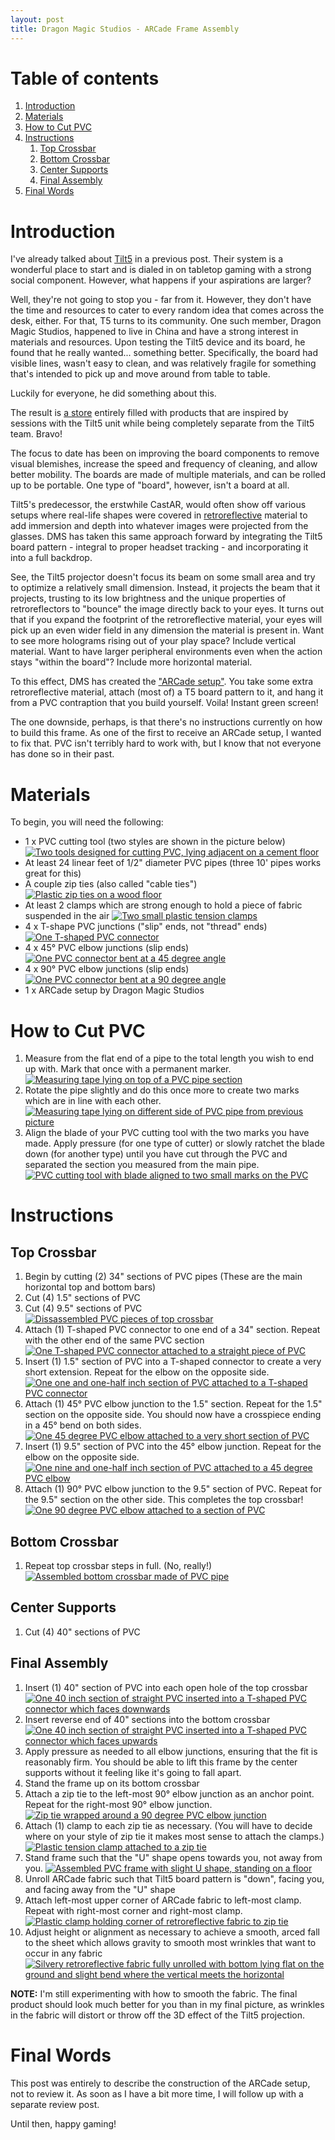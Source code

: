 ```yaml
---
layout: post
title: Dragon Magic Studios - ARCade Frame Assembly
---
```


# Table of contents
1. [Introduction](#introduction)
2. [Materials](#materials)
3. [How to Cut PVC](#how-to-cut-pvc)
4. [Instructions](#instructions)
    1. [Top Crossbar](#top-crossbar)
    2. [Bottom Crossbar](#bottom-crossbar)
    3. [Center Supports](#center-supports)
    4. [Final Assembly](#final-assembly)
5. [Final Words](#final-words)

<a name="introduction"></a>
# Introduction

I've already talked about [Tilt5](https://www.tiltfive.com/) in a previous post. Their system is a wonderful place to start and is dialed in on tabletop gaming with a strong social component. However, what happens if your aspirations are larger?

Well, they're not going to stop you - far from it. However, they don't have the time and resources to cater to every random idea that comes across the desk, either. For that, T5 turns to its community. One such member, Dragon Magic Studios, happened to live in China and have a strong interest in materials and resources. Upon testing the Tilt5 device and its board, he found that he really wanted... something better. Specifically, the board had visible lines, wasn't easy to clean, and was relatively fragile for something that's intended to pick up and move around from table to table.

<more />

Luckily for everyone, he did something about this.

The result is [a store](https://www.dragonmagicstudio.com/index.php/store) entirely filled with products that are inspired by sessions with the Tilt5 unit while being completely separate from the Tilt5 team. Bravo!

The focus to date has been on improving the board components to remove visual blemishes, increase the speed and frequency of cleaning, and allow better mobility. The boards are made of multiple materials, and can be rolled up to be portable. One type of "board", however, isn't a board at all.

Tilt5's predecessor, the erstwhile CastAR, would often show off various setups where real-life shapes were covered in [retroreflective](https://en.wikipedia.org/wiki/Retroreflector) material to add immersion and depth into whatever images were projected from the glasses. DMS has taken this same approach forward by integrating the Tilt5 board pattern - integral to proper headset tracking - and incorporating it into a full backdrop.

See, the Tilt5 projector doesn't focus its beam on some small area and try to optimize a relatively small dimension. Instead, it projects the beam that it projects, trusting to its low brightness and the unique properties of retroreflectors to "bounce" the image directly back to your eyes. It turns out that if you expand the footprint of the retroreflective material, your eyes will pick up an even wider field in any dimension the material is present in. Want to see more holograms rising out of your play space? Include vertical material. Want to have larger peripheral environments even when the action stays "within the board"? Include more horizontal material.

To this effect, DMS has created the ["ARCade setup"](https://www.dragonmagicstudio.com/index.php/store/product/arcade-setup-sheet-le-version). You take some extra retroreflective material, attach (most of) a T5 board pattern to it, and hang it from a PVC contraption that you build yourself. Voila! Instant green screen!

The one downside, perhaps, is that there's no instructions currently on how to build this frame. As one of the first to receive an ARCade setup, I wanted to fix that. PVC isn't terribly hard to work with, but I know that not everyone has done so in their past.

<a name="materials"></a>
# Materials

To begin, you will need the following:
- 1 x PVC cutting tool (two styles are shown in the picture below)
[![Two tools designed for cutting PVC, lying adjacent on a cement floor](/public/img/2022-12-14/cut-pvc-cutter-tools.png#thumbnail "Two examples of PVC cutting tools")](/public/img/2022-12-14/cut-pvc-cutter-tools.png)
- At least 24 linear feet of 1/2" diameter PVC pipes (three 10' pipes works great for this)
- A couple zip ties (also called "cable ties")
[![Plastic zip ties on a wood floor](/public/img/2022-12-14/material-zip-ties.png#thumbnail "Plastic zip ties on a wood floor")](/public/img/2022-12-14/materal-zip-ties.png)
- At least 2 clamps which are strong enough to hold a piece of fabric suspended in the air
[![Two small plastic tension clamps](/public/img/2022-12-14/material-clamps.png#thumbnail "Two small plastic tension clamps")](/public/img/2022-12-14/material-clamps.png)
- 4 x T-shape PVC junctions ("slip" ends, not "thread" ends)
[![One T-shaped PVC connector](/public/img/2022-12-14/material-t-connector.png#thumbnail "One T-shaped PVC connector")](/public/img/2022-12-14/material-t-connector.png)
- 4 x 45° PVC elbow junctions (slip ends)
[![One PVC connector bent at a 45 degree angle](/public/img/2022-12-14/material-45-degree.png#thumbnail "One PVC connector bent at a 45 degree angle")](/public/img/2022-12-14/material-45-degree.png)
- 4 x 90° PVC elbow junctions (slip ends)
[![One PVC connector bent at a 90 degree angle](/public/img/2022-12-14/material-90-degree.png#thumbnail "One PVC connector bent at a 90 degree angle")](/public/img/2022-12-14/material-90-degree.png)
- 1 x ARCade setup by Dragon Magic Studios

<a name="how-to-cut-pvc"></a>
# How to Cut PVC
1. Measure from the flat end of a pipe to the total length you wish to end up with. Mark that once with a permanent marker.
[![Measuring tape lying on top of a PVC pipe section](/public/img/2022-12-14/cut-pvc-first-mark.png#thumbnail "Measuring tape lying on top of a PVC pipe section")](/public/img/2022-12-14/cut-pvc-first-mark.png)
2. Rotate the pipe slightly and do this once more to create two marks which are in line with each other.
[![Measuring tape lying on different side of PVC pipe from previous picture](/public/img/2022-12-14/cut-pvc-second-mark.png#thumbnail "Measuring tape lying on different side of PVC pipe from previous picture")](/public/img/2022-12-14/cut-pvc-second-mark.png)
3. Align the blade of your PVC cutting tool with the two marks you have made. Apply pressure (for one type of cutter) or slowly ratchet the blade down (for another type) until you have cut through the PVC and separated the section you measured from the main pipe.
[![PVC cutting tool with blade aligned to two small marks on the PVC](/public/img/2022-12-14/cut-pvc-use-cutters.png#thumbnail "PVC cutting tool with blade aligned to two small marks on the PVC")](/public/img/2022-12-14/cut-pvc-use-cutters.png)

<a name="instructions"></a>
# Instructions

<a name="top-crossbar"></a>
## Top Crossbar

1. Begin by cutting (2) 34" sections of PVC pipes (These are the main horizontal top and bottom bars)
2. Cut (4) 1.5" sections of PVC
3. Cut (4) 9.5" sections of PVC
[![Dissassembled PVC pieces of top crossbar](/public/img/2022-12-14/top-crossbar-all-pieces.png#thumbnail "Dissassembled PVC pieces of top crossbar")](/public/img/2022-12-14/top-crossbar-all-pieces.png)
4. Attach (1) T-shaped PVC connector to one end of a 34" section. Repeat with the other end of the same PVC section
[![One T-shaped PVC connector attached to a straight piece of PVC](/public/img/2022-12-14/top-crossbar-t-connector.png#thumbnail "One T-shaped PVC connector attached to a straight piece of PVC")](/public/img/2022-12-14/top-crossbar-t-connector.png)
5. Insert (1) 1.5" section of PVC into a T-shaped connector to create a very short extension. Repeat for the elbow on the opposite side.
[![One one and one-half inch section of PVC attached to a T-shaped PVC connector](/public/img/2022-12-14/top-crossbar-short-section.png#thumbnail "One one and one-half inch section of PVC attached to a T-shaped PVC connector")](/public/img/2022-12-14/top-crossbar-short-section.png)
6. Attach (1) 45° PVC elbow junction to the 1.5" section. Repeat for the 1.5" section on the opposite side. You should now have a crosspiece ending in a 45° bend on both sides.
[![One 45 degree PVC elbow attached to a very short section of PVC](/public/img/2022-12-14/top-crossbar-45-degree.png#thumbnail "One 45 degree PVC elbow attached to a very short section of PVC")](/public/img/2022-12-14/top-crossbar-45-degree.png)
7. Insert (1) 9.5" section of PVC into the 45° elbow junction. Repeat for the elbow on the opposite side.
[![One nine and one-half inch section of PVC attached to a 45 degree PVC elbow](/public/img/2022-12-14/top-crossbar-9-inch-straight.png#thumbnail "One nine and one-half inch section of PVC attached to a 45 degree PVC elbow")](/public/img/2022-12-14/top-crossbar-9-inch-straight.png)
8. Attach (1) 90° PVC elbow junction to the 9.5" section of PVC. Repeat for the 9.5" section on the other side. This completes the top crossbar!
[![One 90 degree PVC elbow attached to a section of PVC](/public/img/2022-12-14/top-crossbar-90-degree.png#thumbnail "One 90 degree PVC elbow attached to a section of PVC")](/public/img/2022-12-14/top-crossbar-90-degree.png)

<a name="bottom-crossbar"></a>
## Bottom Crossbar
1. Repeat top crossbar steps in full. (No, really!)
[![Assembled bottom crossbar made of PVC pipe](/public/img/2022-12-14/bottom-crossbar-really.png#thumbnail "Assembled bottom crossbar made of PVC pipe")](/public/img/2022-12-14/bottom-crossbar-really.png)

<a name="center-supports"></a>
## Center Supports
1. Cut (4) 40" sections of PVC

<a name="final-assembly"></a>
## Final Assembly
1. Insert (1) 40" section of PVC into each open hole of the top crossbar
[![One 40 inch section of straight PVC inserted into a T-shaped PVC connector which faces downwards](/public/img/2022-12-14/final-assembly-top-crossbar.png#thumbnail "One 40 inch section of straight PVC inserted into a T-shaped PVC connector which faces downwards")](/public/img/2022-12-14/final-assembly-top-crossbar.png)
1. Insert reverse end of 40" sections into the bottom crossbar
[![One 40 inch section of straight PVC inserted into a T-shaped PVC connector which faces upwards](/public/img/2022-12-14/final-assembly-bottom-crossbar.png#thumbnail "One 40 inch section of straight PVC inserted into a T-shaped PVC connector which faces upwards")](/public/img/2022-12-14/final-assembly-bottom-crossbar.png)
1. Apply pressure as needed to all elbow junctions, ensuring that the fit is reasonably firm. You should be able to lift this frame by the center supports without it feeling like it's going to fall apart.
1. Stand the frame up on its bottom crossbar
1. Attach a zip tie to the left-most 90° elbow junction as an anchor point. Repeat for the right-most 90° elbow junction.
[![Zip tie wrapped around a 90 degree PVC elbow junction](/public/img/2022-12-14/final-assembly-zip-tie-corner.png#thumbnail "Zip tie wrapped around a 90 degree PVC elbow junction")](/public/img/2022-12-14/final-assembly-zip-tie-corner.png)
1. Attach (1) clamp to each zip tie as necessary. (You will have to decide where on your style of zip tie it makes most sense to attach the clamps.)
[![Plastic tension clamp attached to a zip tie](/public/img/2022-12-14/final-assembly-clamp-zip-tie.png#thumbnail "Plastic tension clamp attached to a zip tie")](/public/img/2022-12-14/final-assembly-clamp-zip-tie.png)
1. Stand frame such that the "U" shape opens towards you, not away from you.
[![Assembled PVC frame with slight U shape, standing on a floor](/public/img/2022-12-14/final-assembly-frame-facing.png#thumbnail "Assembled PVC frame with slight U shape, standing on a floor")](/public/img/2022-12-14/final-assembly-frame-facing.png)
1. Unroll ARCade fabric such that Tilt5 board pattern is "down", facing you, and facing away from the "U" shape
1. Attach left-most upper corner of ARCade fabric to left-most clamp. Repeat with right-most corner and right-most clamp.
[![Plastic clamp holding corner of retroreflective fabric to zip tie](/public/img/2022-12-14/final-assembly-clamp-corner-fabric.png#thumbnail "Plastic clamp holding corner of retroreflective fabric to zip tie")](/public/img/2022-12-14/final-assembly-clamp-corner-fabric.png)
1. Adjust height or alignment as necessary to achieve a smooth, arced fall to the sheet which allows gravity to smooth most wrinkles that want to occur in any fabric
[![Silvery retroreflective fabric fully unrolled with bottom lying flat on the ground and slight bend where the vertical meets the horizontal](/public/img/2022-12-14/final-assembly-complete.png#thumbnail "Silvery retroreflective fabric fully unrolled with bottom lying flat on the ground and slight bend where the vertical meets the horizontal")](/public/img/2022-12-14/final-assembly-complete.png)

<strong>NOTE:</strong> I'm still experimenting with how to smooth the fabric. The final product should look much better for you than in my final picture, as wrinkles in the fabric will distort or throw off the 3D effect of the Tilt5 projection.

<a name="final-words"></a>
# Final Words

This post was entirely to describe the construction of the ARCade setup, not to review it. As soon as I have a bit more time, I will follow up with a separate review post.

Until then, happy gaming!
